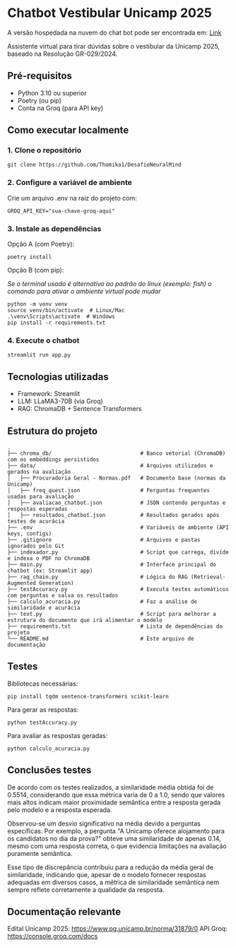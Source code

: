 # Chatbot Vestibular Unicamp 2025

A versão hospedada na nuvem do chat bot pode ser encontrada em: [Link](https://desafionm.streamlit.app/)

Assistente virtual para tirar dúvidas sobre o vestibular da Unicamp 2025, baseado na Resolução GR-029/2024.

## Pré-requisitos

- Python 3.10 ou superior
- Poetry (ou pip)
- Conta na Groq (para API key)

## Como executar localmente

### 1. Clone o repositório
```
git clone https://github.com/Thomika1/DesafioNeuralMind
```

### 2. Configure a variável de ambiente
Crie um arquivo .env na raiz do projeto com:

```
GROQ_API_KEY="sua-chave-groq-aqui"
```
### 3. Instale as dependências
Opção A (com Poetry):
```
poetry install
```
Opção B (com pip):

*Se o terminal usado é alternativo ao padrão do linux (exemplo: fish) o comando para ativar o ambiente virtual pode mudar*
```
python -m venv venv
source venv/bin/activate  # Linux/Mac
.\venv\Scripts\activate  # Windows
pip install -r requirements.txt
```
### 4. Execute o chatbot
```
streamlit run app.py
```
## Tecnologias utilizadas

- Framework: Streamlit
- LLM: LLaMA3-70B (via Groq)
- RAG: ChromaDB + Sentence Transformers

## Estrutura do projeto
```
.
├── chroma_db/                            # Banco vetorial (ChromaDB) com os embeddings persistidos
├── data/                                 # Arquivos utilizados e gerados na avaliação
│   ├── Procuradoria Geral - Normas.pdf   # Documento base (normas da Unicamp)
│   ├── freq_quest.json                   # Perguntas frequentes usadas para avaliação
│   ├── avaliacao_chatbot.json            # JSON contendo perguntas e respostas esperadas
│   ├── resultados_chatbot.json           # Resultados gerados após testes de acurácia
├── .env                                  # Variáveis de ambiente (API keys, configs)
├── .gitignore                            # Arquivos e pastas ignorados pelo Git
├── indexador.py                          # Script que carrega, divide e indexa o PDF no ChromaDB
├── main.py                               # Interface principal do chatbot (ex: Streamlit app)
├── rag_chain.py                          # Lógica do RAG (Retrieval-Augmented Generation)
├── testAccuracy.py                       # Executa testes automáticos com perguntas e salva os resultados
├── calculo_acuracia.py                   # Faz a análise de similaridade e acurácia
├── text.py                               # Script para melhorar a estrutura do documento que irá alimentar o modelo
├── requirements.txt                      # Lista de dependências do projeto
└── README.md                             # Este arquivo de documentação

```

## Testes

Bibliotecas necessárias:
```
pip install tqdm sentence-transformers scikit-learn
```
Para gerar as respostas:
```
python testAccuracy.py
```
Para avaliar as respostas geradas:
```
python calculo_acuracia.py
```

## Conclusões testes
De acordo com os testes realizados, a similaridade média obtida foi de 0.5514, considerando que essa métrica varia de 0 a 1.0, sendo que valores mais altos indicam maior proximidade semântica entre a resposta gerada pelo modelo e a resposta esperada.

Observou-se um desvio significativo na média devido a perguntas específicas. Por exemplo, a pergunta "A Unicamp oferece alojamento para os candidatos no dia da prova?" obteve uma similaridade de apenas 0.14, mesmo com uma resposta correta, o que evidencia limitações na avaliação puramente semântica.

Esse tipo de discrepância contribuiu para a redução da média geral de similaridade, indicando que, apesar de o modelo fornecer respostas adequadas em diversos casos, a métrica de similaridade semântica nem sempre reflete corretamente a qualidade da resposta.

## Documentação relevante
Edital Unicamp 2025: https://www.pg.unicamp.br/norma/31879/0
API Groq: https://console.groq.com/docs

